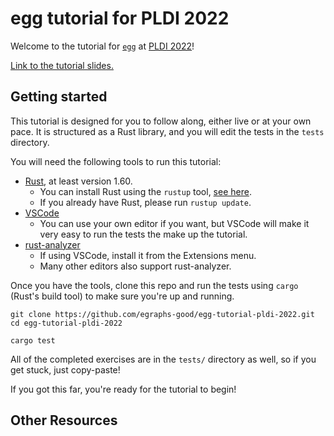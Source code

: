 # egg tutorial for PLDI 2022

Welcome to the tutorial for [`egg`] at [PLDI 2022](https://pldi22.sigplan.org/)!

[Link to the tutorial slides.](https://docs.google.com/presentation/d/1mIXL944Cc2QotNiDrtDmtTsGXgO0GUlbQnPS8oQvGYk/edit?usp=sharing)

[`egg`]: https://egraphs-good.github.io/

## Getting started

This tutorial is designed for you to follow along, 
 either live or at your own pace.
It is structured as a Rust library, 
 and you will edit the tests in the `tests` directory.

You will need the following tools to run this tutorial:
- [Rust](https://www.rust-lang.org/tools/install), at least version 1.60.
    - You can install Rust using the `rustup` tool, [see here](https://www.rust-lang.org/tools/install).
    - If you already have Rust, please run `rustup update`.
- [VSCode](https://code.visualstudio.com/)
    - You can use your own editor if you want, 
      but VSCode will make it very easy to run the tests the make up the tutorial.
- [rust-analyzer](https://rust-analyzer.github.io/)
    - If using VSCode, install it from the Extensions menu.
    - Many other editors also support rust-analyzer.

Once you have the tools, clone this repo and run the tests 
 using `cargo` (Rust's build tool) to make sure you're up and running.
```
git clone https://github.com/egraphs-good/egg-tutorial-pldi-2022.git
cd egg-tutorial-pldi-2022

cargo test
```

All of the completed exercises are in the `tests/` directory as well,
 so if you get stuck, just copy-paste!

If you got this far, you're ready for the tutorial to begin!

## Other Resources

This is an `egg` tutorial (and a rather short one!), 
 so here are some other resources you may want to consult.

- `egg` [API documentation](https://docs.rs/egg/latest/egg/)
- `egg` online [tutorials](https://docs.rs/egg/latest/egg/tutorials/_02_getting_started/index.html) as part of the documentation
    - Note that `part0` of the in-person tutorial is taken straight from the
      "Getting Started" tutorial online.

This is **not** a Rust tutorial, 
 so if you aren't familiar with Rust you may just have to settle for
 copy-pasting, tweaking things, and being puzzled over the various `&`s and `?`s.
Thankfully, there are a lot of good Rust resources out there! Here are some you might find useful:
- Rust [standard library documentation](https://doc.rust-lang.org/stable/std/)
- [The Rust Book](https://doc.rust-lang.org/book/)

## Tutorial structure

The tutorial is structured into three parts, each as a file under the `tests/` directory: 

- `part0.rs`: a warm up that shows various `egg` APIs
    - This is heavily based on one of the online `egg` [tutorials](https://docs.rs/egg/latest/egg/tutorials/_02_getting_started/index.html).
- `part1.rs`: a simple optimizer for rational arithmetic
- `part2.rs`: a more powerful usage of e-class analyses using intervals
    - This idea is based on a paper ["Abstract Interpretation on E-Graphs"](https://arxiv.org/abs/2203.09191)
      presented at the [EGRAPHS](https://pldi22.sigplan.org/home/egraphs-2022) workshop.


